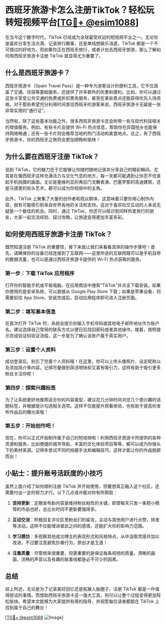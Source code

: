 # 西班牙旅游卡怎么注册TikTok？轻松玩转短视频平台[[TG💪+ @esim1088](https://t.me/s/esim1088)]

在当今这个数字时代，TikTok 已经成为全球最受欢迎的短视频平台之一。无论你是喜欢分享生活点滴、记录旅行趣事，还是单纯想娱乐消遣，TikTok 都是一个不可错过的好地方。而如果你正在西班牙旅行，或者计划去西班牙旅游，那么了解如何用西班牙旅游卡注册 TikTok 就显得尤为重要了。

## 什么是西班牙旅游卡？

西班牙旅游卡（Spain Travel Pass）是一种专为游客设计的便利工具，它不仅涵盖了交通、住宿等基础服务，还提供了许多额外的优惠和便利。比如，你可以通过这张卡享受公共交通的免费或折扣票务服务，甚至在某些景点还能获得优先入场资格。对于那些希望充分利用时间游览西班牙的游客来说，西班牙旅游卡无疑是一张非常实用的“通行证”。

当然啦，除了这些基本功能之外，很多西班牙旅游卡还会附带一些与现代科技相关的增值服务。例如，有些卡片会提供 Wi-Fi 热点信息，帮助你在异国他乡也能保持网络畅通；还有一些卡片则会推荐当地的热门活动和美食地点。总之，有了西班牙旅游卡，你的西班牙之旅将会更加顺畅和愉快！

## 为什么要在西班牙注册 TikTok？

说到 TikTok，它的魅力在于它能够让你随时随地记录并分享自己的精彩瞬间。尤其是在像西班牙这样充满活力与文化气息的地方，每一天都可能遇到让你忍不住拿起手机拍摄的画面。无论是塞维利亚的弗拉门戈舞表演、巴塞罗那的高迪建筑，还是马德里的街头艺术，都可以成为你视频中的主角。

此外，TikTok 上聚集了大量的创作者和观众群体，这意味着只要你用心制作内容，就有可能吸引到来自世界各地的关注和支持。这对于喜欢社交互动的人来说无疑是一个极佳的机会。同时，通过 TikTok，你还可以结识到同样热爱旅行的朋友，大家一起交流经验、探讨攻略，让旅途变得更加丰富多彩。

## 如何使用西班牙旅游卡注册 TikTok？

既然知道注册 TikTok 的重要性，接下来就让我们来看看具体的操作步骤吧！首先，请确保你的设备已经连接到了互联网——这里所说的互联网既可以是手机自带的数据流量，也可以是通过西班牙旅游卡提供的 Wi-Fi 热点获取的服务。

### 第一步：下载 TikTok 应用程序

打开你的智能手机或平板电脑，在应用商店中搜索“TikTok”并点击下载安装。如果你使用的是安卓系统，可以直接从 Google Play Store 下载；如果是苹果设备，则需要前往 App Store。安装完成后，启动应用程序即可进入注册页面。

### 第二步：填写基本信息

在首次打开 TikTok 时，系统会提示你输入手机号码或其他电子邮件地址作为账户名。建议选择自己常用的联系方式以便日后找回密码或者其他操作。接着，按照提示完成验证码验证流程，这一步是为了确认该账户属于真实用户。

### 第三步：设置个人资料

成功登录后，别忘了完善个人资料哦！在这里，你可以上传头像照片、设定昵称以及添加简介等内容。记得尽量做到简洁明快却又富有吸引力，这样有助于吸引更多粉丝关注你呢！

### 第四步：探索兴趣标签

为了让系统更好地推荐适合你的内容类型，建议花几分钟时间浏览几个感兴趣的话题标签，并根据提示勾选相关选项。这样不仅能提升观看体验，也有助于提高你发布作品后的曝光率哦！

### 第五步：开始创作吧！

现在，你可以正式开始制作属于自己的短视频啦！利用西班牙旅游卡所提供的各种资源和服务，比如便捷的城市导航、丰富的文化体验项目等等，都可以成为你镜头下的素材来源。记得多尝试不同的拍摄手法和编辑技巧，这样才能让你的作品脱颖而出！

## 小贴士：提升账号活跃度的小技巧

虽然上面介绍了如何顺利注册 TikTok 并开始使用，但要想真正融入这个社区，还需要付出一定的努力才行。以下几点或许能对你有所帮助：

1. **坚持更新**：定期发布新内容是维持粉丝粘性的关键。即使每天只发一条短小精悍的作品也好，总比长时间不更新要强得多。
   
2. **互动交流**：积极回复评论区里粉丝们的留言，主动与其他用户进行点赞、转发等活动。这样不仅能增进彼此之间的感情，还能扩大你的影响力范围。

3. **学习模仿**：多观察其他成功博主的表现形式和风格特点，从中汲取灵感并加以改进。不过要注意避免抄袭行为，原创才是王道！

4. **注重质量**：尽管频率很重要，但更重要的是保证每条视频的质量。清晰的画面、流畅的声音以及有趣的故事线都是必不可少的因素。

## 总结

综上所述，无论是为了记录美好回忆还是拓展人脉圈子，注册 TikTok 都是一件值得尝试的事情。而借助西班牙旅游卡这一强大工具，则可以让整个过程变得更加轻松愉快。希望本文能够为大家提供有用的指导，并祝愿每位读者都能在 TikTok 上找到属于自己的舞台！

[[TG💪+ @esim1088](https://t.me/s/esim1088) ![Image](https://i.postimg.cc/4NQfJmqS/Snipaste-2025-05-13-00-14-12.png)]
